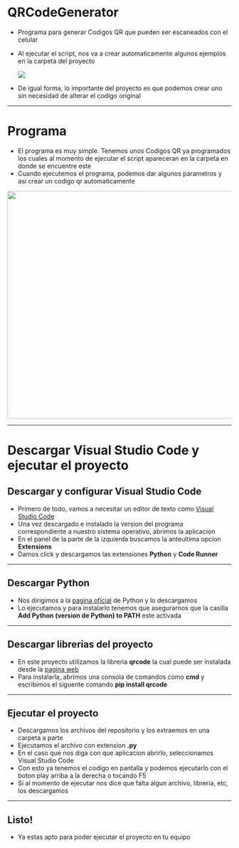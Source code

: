 # QRCodeGenerator
* Programa para generar Codigos QR que pueden ser escaneados con el celular
* Al ejecutar el script, nos va a crear automaticamente algunos ejemplos en la carpeta del proyecto

    <img src=https://github.com/MarcoPaoletta/QRCodeGenerator/blob/main/generation.png>

* De igual forma, lo importante del proyecto es que podemos crear uno sin necesidad de alterar el codigo original
---
# Programa
* El programa es muy simple. Tenemos unos Codigos QR ya programados los cuales al momento de ejecutar el script apareceran en la carpeta en donde se encuentre este
* Cuando ejecutemos el programa, podemos dar algunos parametros y asi crear un codigo qr automaticamente

<img width = 910/2 height = 512/2 src=https://github.com/MarcoPaoletta/QRCodeGenerator/blob/main/Demostration.gif>
  
---

# Descargar Visual Studio Code y ejecutar el proyecto

## Descargar y configurar Visual Studio Code
* Primero de todo, vamos a necesitar un editor de texto como [Visual Studio Code](https://code.visualstudio.com/download)
* Una vez descargado e instalado la version del programa correspondiente a nuestro sistema operativo, abrimos la aplicacion
* En el panel de la parte de la izquierda buscamos la anteultima opcion **Extensions**
* Damos click y descargamos las extensiones **Python** y **Code Runner**

---

## Descargar Python
* Nos dirigimos a la [pagina oficial](https://www.python.org/downloads/) de Python y lo descargamos
* Lo ejecutamos y para instalarlo tenemos que asegurarnos que la casilla **Add Python (version de Python) to PATH** este activada

---

## Descargar librerias del proyecto
* En este proyecto utilizamos la libreria **qrcode** la cual puede ser instalada desde la [pagina web](https://pypi.org/project/qrcode/)
* Para instalarla, abrimos una consola de comandos como **cmd** y escribimos el siguente comando **pip install qrcode**

---

## Ejecutar el proyecto 
* Descargamos los archivos del repositorio y los extraemos en una carpeta a parte
* Ejecutamos el archivo con extension **.py** 
* En el caso que nos diga con que aplicacion abrirlo, seleccionamos Visual Studio Code
* Con esto ya tenemos el codigo en pantalla y podemos ejecutarlo con el boton play arriba a la derecha o tocando F5
* Si al momento de ejecutar nos dice que falta algun archivo, libreria, etc, los  descargamos

---
## Listo!
* Ya estas apto para poder ejecutar el proyecto en tu equipo
